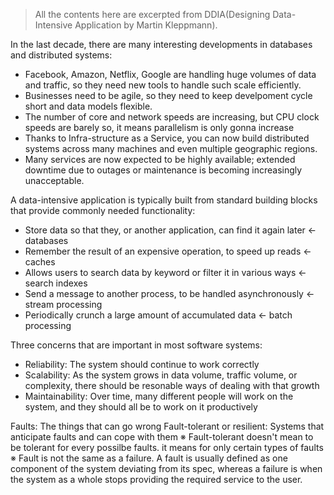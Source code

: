 > All the contents here are excerpted from DDIA(Designing Data-Intensive Application by Martin Kleppmann).

In the last decade, there are many interesting developments in databases and distributed systems:
- Facebook, Amazon, Netflix, Google are handling huge volumes of data and traffic, so they need new tools to handle such scale efficiently.
- Businesses need to be agile, so they need to keep develpoment cycle short and data models flexible.
- The number of core and network speeds are increasing, but CPU clock speeds are barely so, it means parallelism is only gonna increase
- Thanks to Infra-structure as a Service, you can now build distributed systems across many machines and even multiple geographic regions.
- Many services are now expected to be highly available; extended downtime due to outages or maintenance is becoming increasingly unacceptable.

A data-intensive application is typically built from standard building blocks that provide commonly needed functionality:
- Store data so that they, or another application, can find it again later <- databases
- Remember the result of an expensive operation, to speed up reads <- caches
- Allows users to search data by keyword or filter it in various ways <- search indexes
- Send a message to another process, to be handled asynchronously <- stream processing
- Periodically crunch a large amount of accumulated data <- batch processing

Three concerns that are important in most software systems:
- Reliability: The system should continue to work correctly
- Scalability: As the system grows in data volume, traffic volume, or complexity, there should be resonable ways of dealing with that growth
- Maintainability: Over time, many different people will work on the system, and they should all be to work on it productively

Faults: The things that can go wrong
Fault-tolerant or resilient: Systems that anticipate faults and can cope with them
※ Fault-tolerant doesn't mean to be tolerant for every possilbe faults. it means for only certain types of faults
※ Fault is not the same as a failure. A fault is usually defined as one component of the system deviating from its spec, whereas a failure is when the system as a whole stops providing the required service to the user. 
